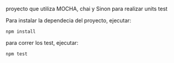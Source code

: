 proyecto que utiliza MOCHA, chai y Sinon para realizar units test

Para instalar la dependecia del proyecto, ejecutar:
```
npm install
```

para correr los test, ejecutar:
```
npm test
```